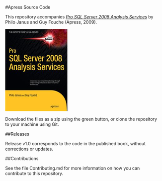 #Apress Source Code

This repository accompanies [*Pro SQL Server 2008 Analysis Services*](http://www.apress.com/9781430219958) by Philo Janus and Guy Fouche (Apress, 2009).

![Cover image](9781430219958.jpg)

Download the files as a zip using the green button, or clone the repository to your machine using Git.

##Releases

Release v1.0 corresponds to the code in the published book, without corrections or updates.

##Contributions

See the file Contributing.md for more information on how you can contribute to this repository.
